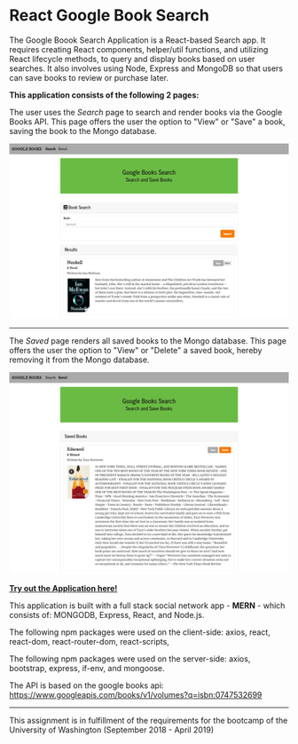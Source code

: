 # React Google Book Search


The Google Boook Search Application is a React-based Search app. It requires creating React components, helper/util functions, and utilizing React lifecycle methods, to query and display books based on user searches. It also involves using Node, Express and MongoDB so that users can save books to review or purchase later.

**This application consists of the following 2 pages:**

The user uses the *Search* page to search and render books via the Google Books API. This page offers the user the option to "View" or "Save" a book, saving the book to the Mongo database.

<img src="https://github.com/Heidijvr/NYT-Books-Search/blob/master/assets/images/search.png" alt Searched Books>

---

The *Saved* page renders all saved books to the Mongo database. This page offers the user the option to "View" or "Delete" a saved book, hereby removing it from the Mongo database.


<img src="https://github.com/Heidijvr/NYT-Books-Search/blob/master/assets/images/saved.png" alt Saved Books>

[**Try out the Application here!**](https://heidijvr-books-search.herokuapp.com/ "Heroku Homepage")

This application is built with a full stack social network app - **MERN** - which consists of: MONGODB, Express, React, and Node.js.

The following npm packages were used on the client-side: axios, react, react-dom, react-router-dom, react-scripts, 

The following npm packages were used on the server-side: axios, bootstrap, express, if-env, and mongoose.

The API is based on the google books api: https://www.googleapis.com/books/v1/volumes?q=isbn:0747532699

---

This assignment is in fulfillment of the requirements for the bootcamp of the University of Washington (September 2018 - April 2019)
